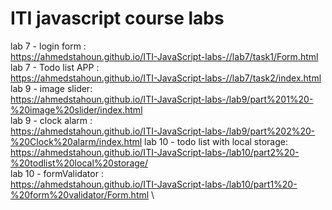 # ITI javascript course labs 




lab 7 - login form : \
https://ahmedstahoun.github.io/ITI-JavaScript-labs-//lab7/task1/Form.html \
lab 7 - Todo list APP : \
https://ahmedstahoun.github.io/ITI-JavaScript-labs-//lab7/task2/index.html \
lab 9 - image slider: \
https://ahmedstahoun.github.io/ITI-JavaScript-labs-/lab9/part%201%20-%20image%20slider/index.html \
lab 9 - clock alarm : \
https://ahmedstahoun.github.io/ITI-JavaScript-labs-/lab9/part%202%20-%20Clock%20alarm/index.html 
lab 10 - todo list with local storage: \
https://ahmedstahoun.github.io/ITI-JavaScript-labs-/lab10/part2%20-%20todlist%20local%20storage/  \
lab 10 - formValidator : \
https://ahmedstahoun.github.io/ITI-JavaScript-labs-/lab10/part1%20-%20form%20validator/Form.html \

 
